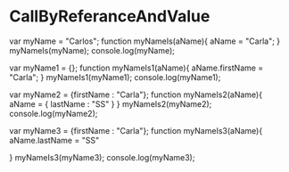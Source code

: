 # CallByReferanceAndValue
var myName = "Carlos";
function myNameIs(aName){
  aName = "Carla";
}
myNameIs(myName);
console.log(myName);

var myName1 = {};
function myNameIs1(aName){
  aName.firstName = "Carla";
}
myNameIs1(myName1);
console.log(myName1);

var myName2 = {firstName : "Carla"};
function myNameIs2(aName){
  aName = {
    lastName : "SS"
  }
}
myNameIs2(myName2);
console.log(myName2);

var myName3 = {firstName : "Carla"};
function myNameIs3(aName){
  aName.lastName = "SS"
  
}
myNameIs3(myName3);
console.log(myName3);
